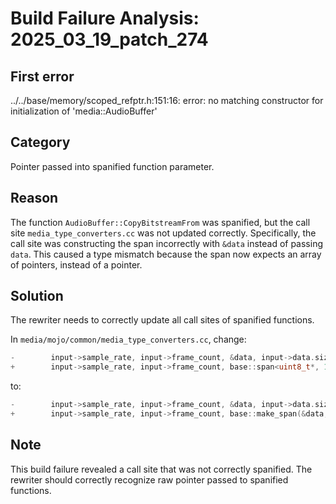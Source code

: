 # Build Failure Analysis: 2025_03_19_patch_274

## First error
../../base/memory/scoped_refptr.h:151:16: error: no matching constructor for initialization of 'media::AudioBuffer'

## Category
Pointer passed into spanified function parameter.

## Reason
The function `AudioBuffer::CopyBitstreamFrom` was spanified, but the call site `media_type_converters.cc` was not updated correctly. Specifically, the call site was constructing the span incorrectly with `&data` instead of passing `data`. This caused a type mismatch because the span now expects an array of pointers, instead of a pointer.

## Solution
The rewriter needs to correctly update all call sites of spanified functions.

In `media/mojo/common/media_type_converters.cc`, change:
```c++
-        input->sample_rate, input->frame_count, &data, input->data.size(),
+        input->sample_rate, input->frame_count, base::span<uint8_t*, 1>(&data), input->data.size(),
```
to:
```c++
-        input->sample_rate, input->frame_count, &data, input->data.size(),
+        input->sample_rate, input->frame_count, base::make_span(&data, 1), input->data.size(),
```

## Note
This build failure revealed a call site that was not correctly spanified. The rewriter should correctly recognize raw pointer passed to spanified functions.